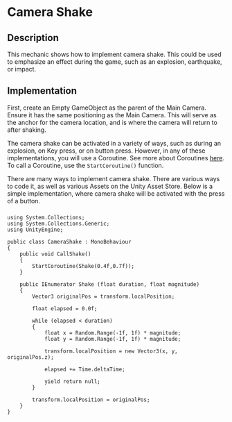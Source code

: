 # Camera Shake

## Description
This mechanic shows how to implement camera shake. This could be used to emphasize an effect during the game, such as an explosion, earthquake, or impact.

## Implementation
First, create an Empty GameObject as the parent of the Main Camera. Ensure it has the same positioning as the Main Camera. This will serve as the anchor for the camera location, and is where the camera will return to after shaking.  

The camera shake can be activated in a variety of ways, such as during an explosion, on Key press, or on button press. However, in any of these implementations, you will use a Coroutine. See more about Coroutines [here](https://docs.unity3d.com/Manual/Coroutines.html). To call a Coroutine, use the `StartCoroutine()` function.  

There are many ways to implement camera shake. There are various ways to code it, as well as various Assets on the Unity Asset Store. Below is a simple implementation, where camera shake will be activated with the press of a button.
### 
    using System.Collections;
    using System.Collections.Generic;
    using UnityEngine;

    public class CameraShake : MonoBehaviour
    {
        public void CallShake()
        {
            StartCoroutine(Shake(0.4f,0.7f));
        }

        public IEnumerator Shake (float duration, float magnitude)
        {
            Vector3 originalPos = transform.localPosition;

            float elapsed = 0.0f;

            while (elapsed < duration)
            {
                float x = Random.Range(-1f, 1f) * magnitude;
                float y = Random.Range(-1f, 1f) * magnitude;

                transform.localPosition = new Vector3(x, y, originalPos.z);

                elapsed += Time.deltaTime;

                yield return null;
            }

            transform.localPosition = originalPos;
        }
    }